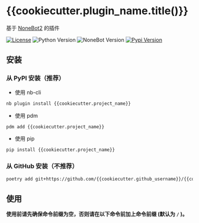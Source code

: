 # {{cookiecutter.plugin_name.title()}}

基于 [NoneBot2](https://github.com/nonebot/nonebot2) 的插件

[![License](https://img.shields.io/github/license/{{cookiecutter.github_username}}/{{cookiecutter.project_name}}?style=flat-square)](LICENSE)
![Python Version](https://img.shields.io/badge/python-3.8+-blue.svg?style=flat-square)
![NoneBot Version](https://img.shields.io/badge/nonebot-2.0.0rc2+-red.svg?style=flat-square)
[![Pypi Version](https://img.shields.io/pypi/v/{{cookiecutter.project_name}}.svg?style=flat-square)](https://pypi.python.org/pypi/{{cookiecutter.project_name}})

## 安装

### 从 PyPI 安装（推荐）

- 使用 nb-cli  

```sh
nb plugin install {{cookiecutter.project_name}}
```

- 使用 pdm

```sh
pdm add {{cookiecutter.project_name}}
```

- 使用 pip

```sh
pip install {{cookiecutter.project_name}}
```

### 从 GitHub 安装（不推荐）

```sh
poetry add git+https://github.com/{{cookiecutter.github_username}}/{{cookiecutter.project_name}}
```

## 使用

**使用前请先确保命令前缀为空，否则请在以下命令前加上命令前缀 (默认为 `/` )。**
